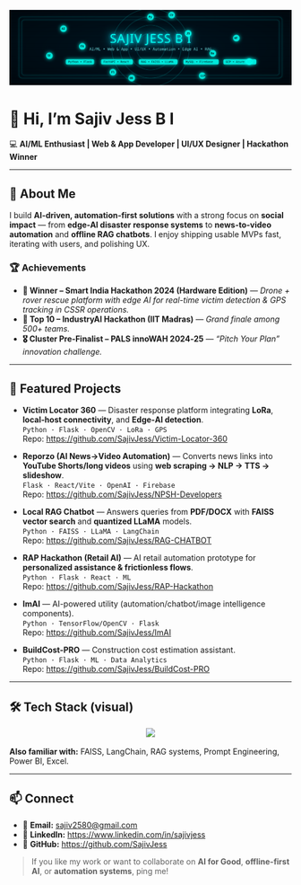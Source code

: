 ![Neon Banner](https://raw.githubusercontent.com/SajivJess/SajivJess/main/assets/neon-banner-orbits.svg)


# 👋 Hi, I’m Sajiv Jess B I  

💻 **AI/ML Enthusiast | Web & App Developer | UI/UX Designer | Hackathon Winner**  

---

## 🧠 About Me  
I build **AI-driven, automation-first solutions** with a strong focus on **social impact** — from **edge-AI disaster response systems** to **news-to-video automation** and **offline RAG chatbots**. I enjoy shipping usable MVPs fast, iterating with users, and polishing UX.

### 🏆 Achievements  
- **🥇 Winner – Smart India Hackathon 2024 (Hardware Edition)** — *Drone + rover rescue platform with edge AI for real-time victim detection & GPS tracking in CSSR operations.*  
- **🏅 Top 10 – IndustryAI Hackathon (IIT Madras)** — *Grand finale among 500+ teams.*  
- **🎖️ Cluster Pre‑Finalist – PALS innoWAH 2024‑25** — *“Pitch Your Plan” innovation challenge.*  

---

## 🚀 Featured Projects

- **Victim Locator 360** — Disaster response platform integrating **LoRa**, **local‑host connectivity**, and **Edge‑AI detection**.  
  `Python · Flask · OpenCV · LoRa · GPS`  
  Repo: https://github.com/SajivJess/Victim-Locator-360

- **Reporzo (AI News→Video Automation)** — Converts news links into **YouTube Shorts/long videos** using **web scraping → NLP → TTS → slideshow**.  
  `Flask · React/Vite · OpenAI · Firebase`  
  Repo: https://github.com/SajivJess/NPSH-Developers

- **Local RAG Chatbot** — Answers queries from **PDF/DOCX** with **FAISS vector search** and **quantized LLaMA** models.  
  `Python · FAISS · LLaMA · LangChain`  
  Repo: https://github.com/SajivJess/RAG-CHATBOT

- **RAP Hackathon (Retail AI)** — AI retail automation prototype for **personalized assistance & frictionless flows**.  
  `Python · Flask · React · ML`  
  Repo: https://github.com/SajivJess/RAP-Hackathon

- **ImAI** — AI-powered utility (automation/chatbot/image intelligence components).  
  `Python · TensorFlow/OpenCV · Flask`  
  Repo: https://github.com/SajivJess/ImAI

- **BuildCost‑PRO** — Construction cost estimation assistant.  
  `Python · Flask · ML · Data Analytics`  
  Repo: https://github.com/SajivJess/BuildCost-PRO

---

## 🛠 Tech Stack (visual)

<p align="center">
  <img src="https://skillicons.dev/icons?i=python,js,html,css,bootstrap,tailwind,react,vite,nodejs,fastapi,flask,git,bash,sqlite,mysql,firebase,azure,tensorflow,sklearn,opencv,huggingface,linux,vscode,postman,powershell&theme=dark" />
</p>


**Also familiar with:** FAISS, LangChain, RAG systems, Prompt Engineering, Power BI, Excel.

---

## 📫 Connect

- 📧 **Email:** sajiv2580@gmail.com  
- 🔗 **LinkedIn:** https://www.linkedin.com/in/sajivjess  
- 🐙 **GitHub:** https://github.com/SajivJess

> If you like my work or want to collaborate on **AI for Good**, **offline-first AI**, or **automation systems**, ping me!
